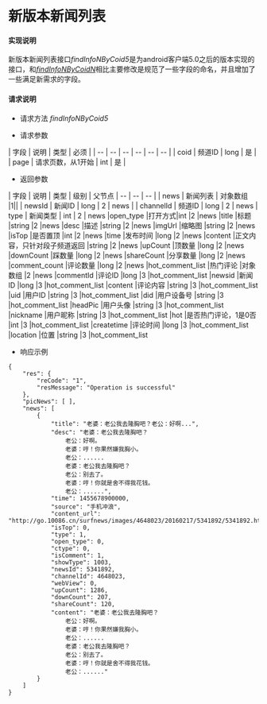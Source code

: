 # 新版本新闻列表

#### **实现说明**  

新版本新闻列表接口*findInfoNByCoid5*是为android客户端5.0之后的版本实现的接口，和[*findInfoNByCoidN*](findInfoNByCoidN.html)相比主要修改是规范了一些字段的命名，并且增加了一些满足新需求的字段。

#### **请求说明**

* 请求方法 *findInfoNByCoid5*

* 请求参数

| 字段 | 说明 | 类型 | 必须 |
| -- | -- | -- | -- | -- | -- |
| coid | 频道ID | long | 是 |
| page | 请求页数，从1开始 | int | 是 |

* 返回参数

| 字段 | 说明 | 类型 | 级别 | 父节点
| -- | -- | -- |
| news | 新闻列表 | 对象数组 |1||
| newsId | 新闻ID | long | 2 | news | 
| channelId | 频道ID | long | 2 | news
| type | 新闻类型 | int | 2 | news
|open_type |打开方式|int	|2	|news
|title	|标题 |string	|2	|news
|desc	|描述 |string 	|2	|news
|imgUrl |缩略图 |string |2 |news
|isTop	|是否置顶	|int |2	|news
|time	|发布时间	|long |2	|news
|content	|正文内容，只针对段子频道返回	|string |2	|news
|upCount	|顶数量 |long	|2	|news
|downCount	|踩数量 |long	|2	|news
|shareCount	|分享数量 |long	|2	|news
|comment_count |评论数量 |long |2 |news
|hot_comment_list	|热门评论 |对象数组	|2	|news
|commentId	|评论ID |long	|3	|hot_comment_list
|newsid	|新闻ID |long	|3	|hot_comment_list
|content	|评论内容 |string	|3	|hot_comment_list
|uid	|用户ID |string	|3	|hot_comment_list
|did	|用户设备号 |string	|3	|hot_comment_list
|headPic	|用户头像 |string	|3	|hot_comment_list
|nickname	|用户昵称 |string	|3	|hot_comment_list
|hot	|是否热门评论，1是0否 |int	|3	|hot_comment_list
|createtime	|评论时间 |long	|3	|hot_comment_list
|location	|位置 |string	|3	|hot_comment_list


* 响应示例

```
{
    "res": {
        "reCode": "1", 
        "resMessage": "Operation is successful"
    }, 
    "picNews": [ ], 
    "news": [
        {
            "title": "老婆：老公我去隆胸吧？老公：好啊...", 
            "desc": "老婆：老公我去隆胸吧？
                老公：好啊。
                老婆：哼！你果然嫌我胸小。
                老公：......
                老婆：老公我去隆胸吧？
                老公：别去了。
                老婆：哼！你就是舍不得我花钱。
                老公：......", 
            "time": 1455678900000, 
            "source": "手机冲浪", 
            "content_url": "http://go.10086.cn/surfnews/images/4648023/20160217/5341892/5341892.html", 
            "isTop": 0, 
            "type": 1, 
            "open_type": 0, 
            "ctype": 0, 
            "isComment": 1, 
            "showType": 1003, 
            "newsId": 5341892, 
            "channelId": 4648023, 
            "webView": 0, 
            "upCount": 1286, 
            "downCount": 207, 
            "shareCount": 120, 
            "content": "老婆：老公我去隆胸吧？
                老公：好啊。
                老婆：哼！你果然嫌我胸小。
                老公：......
                老婆：老公我去隆胸吧？
                老公：别去了。
                老婆：哼！你就是舍不得我花钱。
                老公：......"
        }
    ]
}
```


